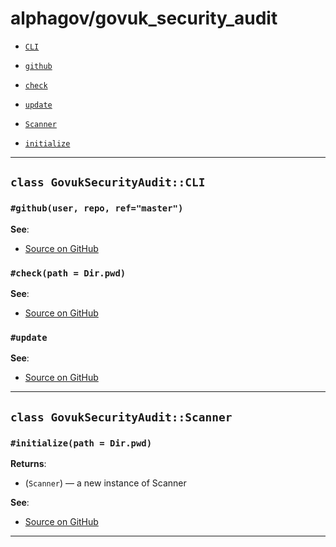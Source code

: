 # alphagov/govuk_security_audit

- [`CLI`](#class-govuksecurityauditcli)
 - [`github`](#githubuser-repo-refmaster)
 - [`check`](#checkpath--dirpwd)
 - [`update`](#update)

- [`Scanner`](#class-govuksecurityauditscanner)
 - [`initialize`](#initializepath--dirpwd)

---

## `class GovukSecurityAudit::CLI`

### `#github(user, repo, ref="master")`



**See**:
- [Source on GitHub](https://github.com/alphagov/govuk_security_audit/blob/master/lib/govuk_security_audit/cli.rb#L14)

### `#check(path = Dir.pwd)`



**See**:
- [Source on GitHub](https://github.com/alphagov/govuk_security_audit/blob/master/lib/govuk_security_audit/cli.rb#L34)

### `#update`



**See**:
- [Source on GitHub](https://github.com/alphagov/govuk_security_audit/blob/master/lib/govuk_security_audit/cli.rb#L59)

---

## `class GovukSecurityAudit::Scanner`

### `#initialize(path = Dir.pwd)`


**Returns**:

- (`Scanner`) — a new instance of Scanner


**See**:
- [Source on GitHub](https://github.com/alphagov/govuk_security_audit/blob/master/lib/govuk_security_audit/scanner.rb#L7)

---

